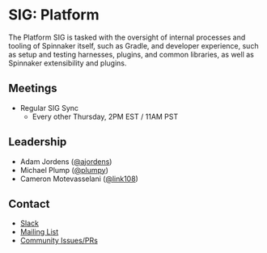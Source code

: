 # SIG: Platform

The Platform SIG is tasked with the oversight of internal processes and tooling of Spinnaker itself, such as Gradle, and developer experience, such as setup and testing harnesses, plugins, and common libraries, as well as Spinnaker extensibility and plugins.

## Meetings

* Regular SIG Sync
  * Every other Thursday, 2PM EST / 11AM PST

## Leadership

* Adam Jordens ([@ajordens](https://github.com/ajordens))
* Michael Plump ([@plumpy](https://github.com/plumpy))
* Cameron Motevasselani ([@link108](https://github.com/link108))

## Contact

* [Slack](http://spinnakerteam.slack.com/messages/sig-platform)
* [Mailing List](https://groups.google.com/a/spinnaker.io/forum/#!forum/sig-platform)
* [Community Issues/PRs](https://github.com/spinnaker/spinnaker/labels/sig%2Fplatform)

